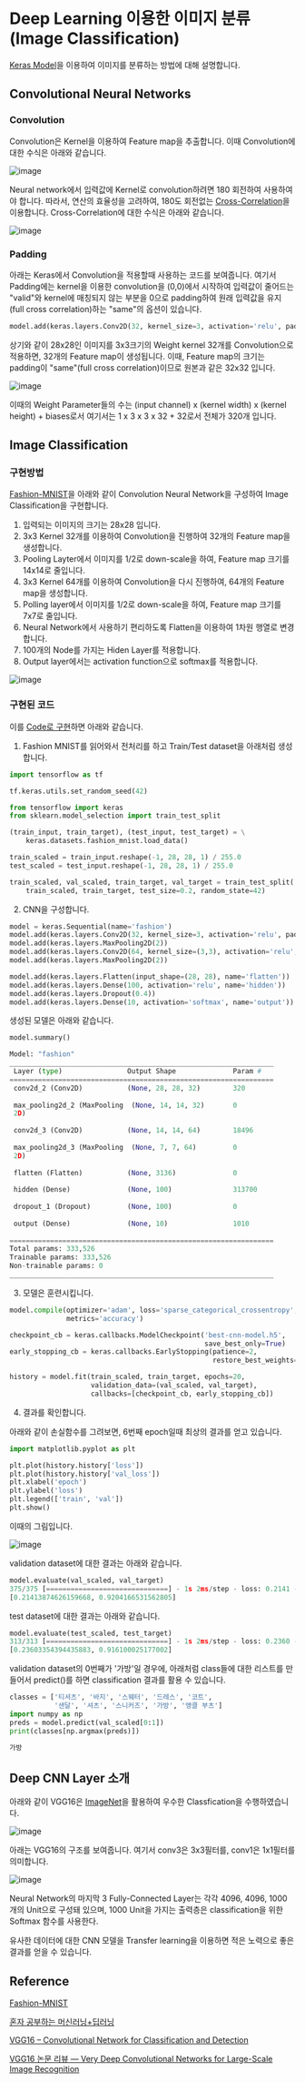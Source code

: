 # Deep Learning 이용한 이미지 분류 (Image Classification)


[Keras Model](https://github.com/kyopark2014/ML-Algorithms/blob/main/deep-learning.md#keras-model)을 이용하여 이미지를 분류하는 방법에 대해 설명합니다.

## Convolutional Neural Networks

### Convolution

Convolution은 Kernel을 이용하여 Feature map을 추출합니다. 이때 Convolution에 대한 수식은 아래와 같습니다.

![image](https://user-images.githubusercontent.com/52392004/187317373-5033a609-d8e4-454d-9e4e-1464fd065fad.png)

Neural network에서 입력값에 Kernel로 convolution하려면 180 회전하여 사용하여야 합니다. 따라서, 연산의 효율성을 고려하여, 180도 회전없는 [Cross-Correlation](https://glassboxmedicine.com/2019/07/26/convolution-vs-cross-correlation/)을 이용합니다. Cross-Correlation에 대한 수식은 아래와 같습니다. 

![image](https://user-images.githubusercontent.com/52392004/187317929-08b95e8c-5cd6-4558-9066-42fe127e8347.png)


### Padding

아래는 Keras에서 Convolution을 적용할때 사용하는 코드를 보여줍니다. 여기서 Padding에는 kernel을 이용한 convolution을 (0,0)에서 시작하여 입력값이 줄어드는 "valid"와 kernel에 매칭되지 않는 부분을 0으로 padding하여 원래 입력값을 유지(full cross correlation)하는 "same"의 옵션이 있습니다.

```python
model.add(keras.layers.Conv2D(32, kernel_size=3, activation='relu', padding='same', input_shape=(28,28,1)))
```

상기와 같이 28x28인 이미지를 3x3크기의 Weight kernel 32개를 Convolution으로 적용하면, 32개의 Feature map이 생성됩니다. 이때, Feature map의 크기는 padding이 "same"(full cross correlation)이므로 원본과 같은 32x32 입니다. 

![image](https://user-images.githubusercontent.com/52392004/187319120-7bb8e3d3-e5bf-4b27-8e6c-641763f885ae.png)

이때의 Weight Parameter들의 수는 (input channel) x (kernel width) x (kernel height) + biases로서 여기서는 1 x 3 x 3 x 32 + 32로서 전체가 320개 입니다.


## Image Classification

### 구현방법 

[Fashion-MNIST](https://github.com/zalandoresearch/fashion-mnist)을 아래와 같이 Convolution Neural Network을 구성하여 Image Classification을 구현합니다.

1) 입력되는 이미지의 크기는 28x28 입니다.
2) 3x3 Kernel 32개를 이용하여 Convolution을 진행하여 32개의 Feature map을 생성합니다.
3) Pooling Layter에서 이미지를 1/2로 down-scale을 하여, Feature map 크기를 14x14로 줄입니다.
4) 3x3 Kernel 64개를 이용하여 Convolution을 다시 진행하여, 64개의 Feature map을 생성합니다.
5) Polling layer에서 이미지를 1/2로 down-scale을 하여, Feature map 크기를 7x7로 줄입니다.
6) Neural Network에서 사용하기 편리하도록 Flatten을 이용하여 1차원 행열로 변경합니다.
7) 100개의 Node를 가지는 Hiden Layer를 적용합니다.
8) Output layer에서는 activation function으로 softmax를 적용합니다.

![image](https://user-images.githubusercontent.com/52392004/187320259-a941410d-22ea-47d2-b14c-aa0ddbc09ff2.png)

### 구현된 코드 

이를 [Code로 구현](https://github.com/kyopark2014/ML-Algorithms/blob/main/src/image_classification.ipynb)하면 아래와 같습니다. 

1) Fashion MNIST를 읽어와서 전처리를 하고 Train/Test dataset을 아래처럼 생성합니다. 
```python
import tensorflow as tf

tf.keras.utils.set_random_seed(42)

from tensorflow import keras
from sklearn.model_selection import train_test_split

(train_input, train_target), (test_input, test_target) = \
    keras.datasets.fashion_mnist.load_data()

train_scaled = train_input.reshape(-1, 28, 28, 1) / 255.0
test_scaled = test_input.reshape(-1, 28, 28, 1) / 255.0

train_scaled, val_scaled, train_target, val_target = train_test_split(
    train_scaled, train_target, test_size=0.2, random_state=42)
```    

2) CNN을 구성합니다. 

```python
model = keras.Sequential(name='fashion')
model.add(keras.layers.Conv2D(32, kernel_size=3, activation='relu', padding='same', input_shape=(28,28,1)))
model.add(keras.layers.MaxPooling2D(2))
model.add(keras.layers.Conv2D(64, kernel_size=(3,3), activation='relu', padding='same'))
model.add(keras.layers.MaxPooling2D(2))

model.add(keras.layers.Flatten(input_shape=(28, 28), name='flatten'))   ## Flatten
model.add(keras.layers.Dense(100, activation='relu', name='hidden'))    ## Activation Function
model.add(keras.layers.Dropout(0.4))
model.add(keras.layers.Dense(10, activation='softmax', name='output'))    
```

생성된 모델은 아래와 같습니다. 

```python
model.summary()

Model: "fashion"
_________________________________________________________________
 Layer (type)                Output Shape              Param #   
=================================================================
 conv2d_2 (Conv2D)           (None, 28, 28, 32)        320       
                                                                 
 max_pooling2d_2 (MaxPooling  (None, 14, 14, 32)       0         
 2D)                                                             
                                                                 
 conv2d_3 (Conv2D)           (None, 14, 14, 64)        18496     
                                                                 
 max_pooling2d_3 (MaxPooling  (None, 7, 7, 64)         0         
 2D)                                                             
                                                                 
 flatten (Flatten)           (None, 3136)              0         
                                                                 
 hidden (Dense)              (None, 100)               313700    
                                                                 
 dropout_1 (Dropout)         (None, 100)               0         
                                                                 
 output (Dense)              (None, 10)                1010      
                                                                 
=================================================================
Total params: 333,526
Trainable params: 333,526
Non-trainable params: 0
_________________________________________________________________
```

3) 모델은 훈련시킵니다. 

```python
model.compile(optimizer='adam', loss='sparse_categorical_crossentropy', 
              metrics='accuracy')

checkpoint_cb = keras.callbacks.ModelCheckpoint('best-cnn-model.h5', 
                                                save_best_only=True)
early_stopping_cb = keras.callbacks.EarlyStopping(patience=2,
                                                  restore_best_weights=True)

history = model.fit(train_scaled, train_target, epochs=20,
                    validation_data=(val_scaled, val_target),
                    callbacks=[checkpoint_cb, early_stopping_cb])
```

4) 결과를 확인합니다. 

아래와 같이 손실함수를 그려보면, 6번째 epoch일때 최상의 결과를 얻고 있습니다. 

```python
import matplotlib.pyplot as plt

plt.plot(history.history['loss'])
plt.plot(history.history['val_loss'])
plt.xlabel('epoch')
plt.ylabel('loss')
plt.legend(['train', 'val'])
plt.show()
```

이때의 그림입니다. 

![image](https://user-images.githubusercontent.com/52392004/187322325-aca8ce28-f5c2-4137-981b-520e11ade26e.png)

validation dataset에 대한 결과는 아래와 같습니다. 

```python
model.evaluate(val_scaled, val_target)
375/375 [==============================] - 1s 2ms/step - loss: 0.2141 - accuracy: 0.9204
[0.21413874626159668, 0.9204166531562805]
```

test dataset에 대한 결과는 아래와 같습니다. 

```python
model.evaluate(test_scaled, test_target)
313/313 [==============================] - 1s 2ms/step - loss: 0.2360 - accuracy: 0.9161
[0.23603354394435883, 0.916100025177002]
```

validation dataset의 0번째가 '가방'일 경우에, 아래처럼 class들에 대한 리스트를 만들어서 predict()를 하면 classification 결과를 활용 수 있습니다. 

```python
classes = ['티셔츠', '바지', '스웨터', '드레스', '코트',
           '샌달', '셔츠', '스니커즈', '가방', '앵클 부츠']
import numpy as np
preds = model.predict(val_scaled[0:1])
print(classes[np.argmax(preds)])

가방
```

## Deep CNN Layer 소개 

아래와 같이 VGG16은 [ImageNet](https://image-net.org/)을 활용하여 우수한 Classfication을 수행하였습니다. 

![image](https://user-images.githubusercontent.com/52392004/187321098-8516ce26-870d-48fd-b57c-72a8ca528311.png)

아래는 VGG16의 구조를 보여줍니다. 여기서 conv3은 3x3필터를, conv1은 1x1필터를 의미합니다. 

![image](https://user-images.githubusercontent.com/52392004/187321146-7f78e489-1fcb-4d19-825d-374ff2674b0a.png)

Neural Network의 마지막 3 Fully-Connected Layer는 각각 4096, 4096, 1000 개의 Unit으로 구성돼 있으며, 1000 Unit을 가지는 출력층은 classification을 위한 Softmax 함수를 사용한다.

유사한 데이터에 대한 CNN 모델을 Transfer learning을 이용하면 적은 노력으로 좋은 결과를 얻을 수 있습니다. 


## Reference 

[Fashion-MNIST](https://github.com/zalandoresearch/fashion-mnist)


[혼자 공부하는 머신러닝+딥러닝](https://github.com/rickiepark/hg-mldl)


[VGG16 – Convolutional Network for Classification and Detection](https://neurohive.io/en/popular-networks/vgg16/)

[VGG16 논문 리뷰 — Very Deep Convolutional Networks for Large-Scale Image Recognition](https://medium.com/@msmapark2/vgg16-%EB%85%BC%EB%AC%B8-%EB%A6%AC%EB%B7%B0-very-deep-convolutional-networks-for-large-scale-image-recognition-6f748235242a)

